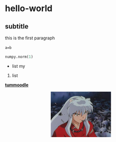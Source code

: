 # hello-world
## subtitle 
this is the first paragraph

`a=b`

```python
numpy.norm(1)
```
- list my

1. list 

**[tummoodle](https://www.moodle.tum.de/)**

<div align=center><img src="image/quanyecha.jpg" width=200 /></div>

